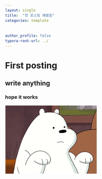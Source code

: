 ```yaml
---
layout: single
title:  "첫 포스팅 해봤음"
categories: template


author_profile: false
typora-root-url: ../
---
```


# First posting

## write anything

### hope it works

![bear](/images/2023-05-22-first/bear.PNG)
